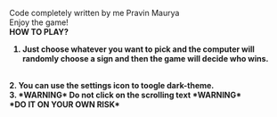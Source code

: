 Code completely written by me Pravin Maurya
<br>
Enjoy the game!
<br><b>HOW TO PLAY?<b>
1. Just choose whatever you want to pick and the computer will randomly choose a sign and then the game will decide who wins.
 <br>
2. You can use the settings icon to toogle dark-theme.
 <br>
3. *WARNING* Do not click on the scrolling text *WARNING*
 <br>
   *DO IT ON YOUR OWN RISK*
